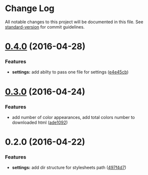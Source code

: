 # Change Log

All notable changes to this project will be documented in this file. See [standard-version](https://github.com/conventional-changelog/standard-version) for commit guidelines.

<a name="0.4.0"></a>
# [0.4.0](https://github.com/mir4a/stylesheets-colormap-generator/compare/v0.3.0...v0.4.0) (2016-04-28)


### Features

* **settings:** add abilty to pass one file for settings ([e4e45cb](https://github.com/mir4a/stylesheets-colormap-generator/commit/e4e45cb))



<a name="0.3.0"></a>
# [0.3.0](https://github.com/mir4a/stylesheets-colormap-generator/compare/v0.2.0...v0.3.0) (2016-04-24)


### Features

* add number of color appearances, add total colors number to downloaded html ([ade1092](https://github.com/mir4a/stylesheets-colormap-generator/commit/ade1092))



<a name="0.2.0"></a>
# 0.2.0 (2016-04-22)


### Features

* **settings:** add dir structure for stylesheets path ([497f4d7](https://github.com/mir4a/stylesheets-colormap-generator/commit/497f4d7))

